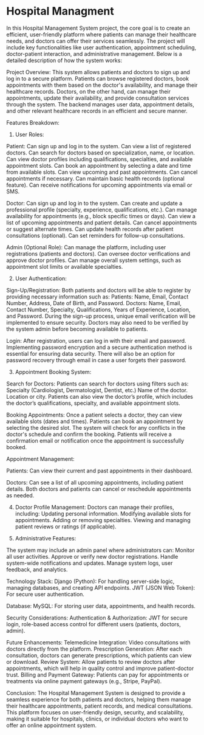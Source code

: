 # Hospital Managment
 
In this Hospital Management System project, the core goal is to create an efficient, user-friendly platform where patients can manage their healthcare needs, and doctors can offer their services seamlessly. The project will include key functionalities like user authentication, appointment scheduling, doctor-patient interaction, and administrative management. Below is a detailed description of how the system works:

Project Overview:
This system allows patients and doctors to sign up and log in to a secure platform. Patients can browse registered doctors, book appointments with them based on the doctor's availability, and manage their healthcare records. Doctors, on the other hand, can manage their appointments, update their availability, and provide consultation services through the system. The backend manages user data, appointment details, and other relevant healthcare records in an efficient and secure manner.

Features Breakdown:

1. User Roles:

Patient:
Can sign up and log in to the system.
Can view a list of registered doctors.
Can search for doctors based on specialization, name, or location.
Can view doctor profiles including qualifications, specialties, and available appointment slots.
Can book an appointment by selecting a date and time from available slots.
Can view upcoming and past appointments.
Can cancel appointments if necessary.
Can maintain basic health records (optional feature).
Can receive notifications for upcoming appointments via email or SMS.

Doctor:
Can sign up and log in to the system.
Can create and update a professional profile (specialty, experience, qualifications, etc.).
Can manage availability for appointments (e.g., block specific times or days).
Can view a list of upcoming appointments and patient details.
Can cancel appointments or suggest alternate times.
Can update health records after patient consultations (optional).
Can set reminders for follow-up consultations.

Admin (Optional Role):
Can manage the platform, including user registrations (patients and doctors).
Can oversee doctor verifications and approve doctor profiles.
Can manage overall system settings, such as appointment slot limits or available specialties.

2. User Authentication:

Sign-Up/Registration:
Both patients and doctors will be able to register by providing necessary information such as:
Patients: Name, Email, Contact Number, Address, Date of Birth, and Password.
Doctors: Name, Email, Contact Number, Specialty, Qualifications, Years of Experience, Location, and Password.
During the sign-up process, unique email verification will be implemented to ensure security.
Doctors may also need to be verified by the system admin before becoming available to patients.

Login:
After registration, users can log in with their email and password.
Implementing password encryption and a secure authentication method is essential for ensuring data security.
There will also be an option for password recovery through email in case a user forgets their password.

3. Appointment Booking System:

Search for Doctors:
Patients can search for doctors using filters such as:
Specialty (Cardiologist, Dermatologist, Dentist, etc.)
Name of the doctor.
Location or city.
Patients can also view the doctor’s profile, which includes the doctor’s qualifications, specialty, and available appointment slots.

Booking Appointments:
Once a patient selects a doctor, they can view available slots (dates and times).
Patients can book an appointment by selecting the desired slot.
The system will check for any conflicts in the doctor's schedule and confirm the booking.
Patients will receive a confirmation email or notification once the appointment is successfully booked.

Appointment Management:

Patients: Can view their current and past appointments in their dashboard.

Doctors: Can see a list of all upcoming appointments, including patient details.
Both doctors and patients can cancel or reschedule appointments as needed.

4. Doctor Profile Management:
Doctors can manage their profiles, including:
Updating personal information.
Modifying available slots for appointments.
Adding or removing specialties.
Viewing and managing patient reviews or ratings (if applicable).

5. Administrative Features:

The system may include an admin panel where administrators can:
Monitor all user activities.
Approve or verify new doctor registrations.
Handle system-wide notifications and updates.
Manage system logs, user feedback, and analytics.

Technology Stack:
Django (Python): For handling server-side logic, managing databases, and creating API endpoints.
JWT (JSON Web Token): For secure user authentication.

Database:
MySQL: For storing user data, appointments, and health records.

Security Considerations:
Authentication & Authorization: JWT for secure login, role-based access control for different users (patients, doctors, admin).

Future Enhancements:
Telemedicine Integration: Video consultations with doctors directly from the platform.
Prescription Generation: After each consultation, doctors can generate prescriptions, which patients can view or download.
Review System: Allow patients to review doctors after appointments, which will help in quality control and improve patient-doctor trust.
Billing and Payment Gateway: Patients can pay for appointments or treatments via online payment gateways (e.g., Stripe, PayPal).

Conclusion:
The Hospital Management System is designed to provide a seamless experience for both patients and doctors, helping them manage their healthcare appointments, patient records, and medical consultations. This platform focuses on user-friendly design, security, and scalability, making it suitable for hospitals, clinics, or individual doctors who want to offer an online appointment system.






